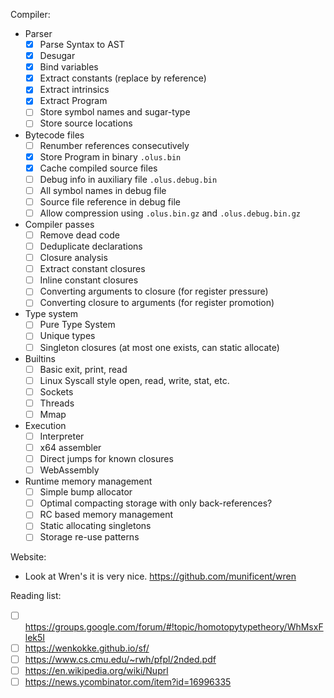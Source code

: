 Compiler:

* Parser
  * [x] Parse Syntax to AST
  * [x] Desugar
  * [x] Bind variables
  * [x] Extract constants (replace by reference)
  * [x] Extract intrinsics
  * [x] Extract Program
  * [ ] Store symbol names and sugar-type
  * [ ] Store source locations

* Bytecode files
  * [ ] Renumber references consecutively
  * [x] Store Program in binary `.olus.bin`
  * [x] Cache compiled source files
  * [ ] Debug info in auxiliary file  `.olus.debug.bin`
  * [ ] All symbol names in debug file
  * [ ] Source file reference in debug file
  * [ ] Allow compression using `.olus.bin.gz` and `.olus.debug.bin.gz`

* Compiler passes
  * [ ] Remove dead code
  * [ ] Deduplicate declarations
  * [ ] Closure analysis
  * [ ] Extract constant closures
  * [ ] Inline constant closures
  * [ ] Converting arguments to closure (for register pressure)
  * [ ] Converting closure to arguments (for register promotion)

* Type system
  * [ ] Pure Type System
  * [ ] Unique types
  * [ ] Singleton closures (at most one exists, can static allocate)

* Builtins
  * [ ] Basic exit, print, read
  * [ ] Linux Syscall style open, read, write, stat, etc.
  * [ ] Sockets
  * [ ] Threads
  * [ ] Mmap

* Execution
  * [ ] Interpreter
  * [ ] x64 assembler
  * [ ] Direct jumps for known closures
  * [ ] WebAssembly

* Runtime memory management
  * [ ] Simple bump allocator
  * [ ] Optimal compacting storage with only back-references?
  * [ ] RC based memory management
  * [ ] Static allocating singletons
  * [ ] Storage re-use patterns

Website:

* Look at Wren's it is very nice. https://github.com/munificent/wren


Reading list:

* [ ] https://groups.google.com/forum/#!topic/homotopytypetheory/WhMsxFlek5I
* [ ] https://wenkokke.github.io/sf/
* [ ] https://www.cs.cmu.edu/~rwh/pfpl/2nded.pdf
* [ ] https://en.wikipedia.org/wiki/Nuprl
* [ ] https://news.ycombinator.com/item?id=16996335
